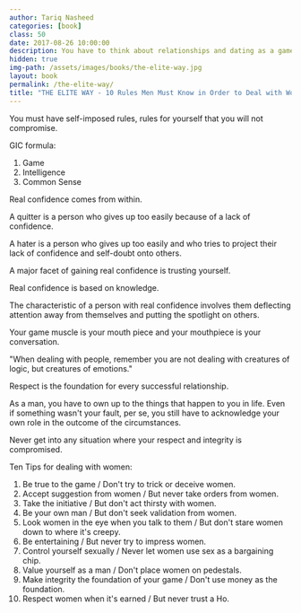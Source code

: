 ```yaml
---
author: Tariq Nasheed
categories: [book]
class: 50
date: 2017-08-26 10:00:00
description: You have to think about relationships and dating as a game where you are the player. In the game, you have to learn from your mistakes and experiences before you can win. It's about finding your own self-imposed rules and learning how to deal with women. Remember the goals of the game is to learn and grow as an individual while finding a relationship that's worth your time and energy.
hidden: true
img-path: /assets/images/books/the-elite-way.jpg
layout: book
permalink: /the-elite-way/
title: "THE ELITE WAY - 10 Rules Men Must Know in Order to Deal with Women"
---
```


You must have self-imposed rules, rules for yourself that you will not compromise.

GIC formula:

1. Game
2. Intelligence
3. Common Sense

Real confidence comes from within.

A quitter is a person who gives up too easily because of a lack of confidence.

A hater is a person who gives up too easily and who tries to project their lack of confidence and self-doubt onto others.

A major facet of gaining real confidence is trusting yourself.

Real confidence is based on knowledge.

The characteristic of a person with real confidence involves them deflecting attention away from themselves and putting the spotlight on others.

Your game muscle is your mouth piece and your mouthpiece is your conversation.

"When dealing with people, remember you are not dealing with creatures of logic, but creatures of emotions."

Respect is the foundation for every successful relationship.

As a man, you have to own up to the things that happen to you in life. Even if something wasn't your fault, per se, you still have to acknowledge your own role in the outcome of the circumstances.

Never get into any situation where your respect and integrity is compromised.

Ten Tips for dealing with women:

1. Be true to the game / Don't try to trick or deceive women.
2. Accept suggestion from women / But never take orders from women.
3. Take the initiative / But don't act thirsty with women.
4. Be your own man / But don't seek validation from women.
5. Look women in the eye when you talk to them / But don't stare women down to where it's creepy.
6. Be entertaining / But never try to impress women.
7. Control yourself sexually / Never let women use sex as a bargaining chip.
8. Value yourself as a man / Don't place women on pedestals.
9. Make integrity the foundation of your game / Don't use money as the foundation.
10. Respect women when it's earned / But never trust a Ho.